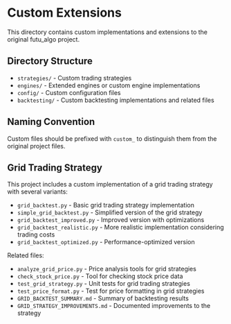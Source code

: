 # Custom Extensions

This directory contains custom implementations and extensions to the original futu_algo project.

## Directory Structure

- `strategies/` - Custom trading strategies
- `engines/` - Extended engines or custom engine implementations
- `config/` - Custom configuration files
- `backtesting/` - Custom backtesting implementations and related files

## Naming Convention

Custom files should be prefixed with `custom_` to distinguish them from the original project files.

## Grid Trading Strategy

This project includes a custom implementation of a grid trading strategy with several variants:
- `grid_backtest.py` - Basic grid trading strategy implementation
- `simple_grid_backtest.py` - Simplified version of the grid strategy
- `grid_backtest_improved.py` - Improved version with optimizations
- `grid_backtest_realistic.py` - More realistic implementation considering trading costs
- `grid_backtest_optimized.py` - Performance-optimized version

Related files:
- `analyze_grid_price.py` - Price analysis tools for grid strategies
- `check_stock_price.py` - Tool for checking stock price data
- `test_grid_strategy.py` - Unit tests for grid trading strategies
- `test_price_format.py` - Test for price formatting in grid strategies
- `GRID_BACKTEST_SUMMARY.md` - Summary of backtesting results
- `GRID_STRATEGY_IMPROVEMENTS.md` - Documented improvements to the strategy